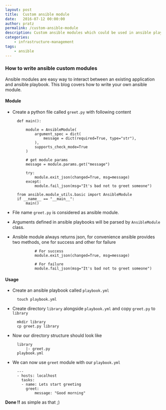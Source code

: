 ```yaml
---
layout: post
title:  Custom ansible module
date:   2016-07-12 00:00:00
author: pratz
permalink: /custom-ansible-module
description: Custom ansible modules which could be used in ansible playbooks
categories:
    - infrastructure-management
tags:
    - ansible
---
```


### How to write ansible custom modules
Ansible modules are easy way to interact between an existing application and ansible playbook. This blog covers how to write your own ansible module.


#### Module
- Create a python file called `greet.py` with following content

        def main():

            module = AnsibleModule(
                argument_spec = dict(
                    message = dict(required=True, type="str"),
                ),
                supports_check_mode=True
            )

            # get module params
            message = module.params.get("message")

            try:
                module.exit_json(changed=True, msg=message)
            except:
                module.fail_json(msg="It's bad not to greet someone")

        from ansible.module_utils.basic import AnsibleModule
        if __name__ == "__main__":
            main()

- File name `greet.py` is considered as ansible module.
- Arguments defined in ansible playbooks will be parsed by `AnsibleModule` class.
- Ansible module always returns json, for convenience ansible provides two methods, one for success and other for failure

                # For success
                module.exit_json(changed=True, msg=message)

                # For failure
                module.fail_json(msg="It's bad not to greet someone")


#### Usage

- Create an ansible playbook called `playbook.yml`

        touch playbook.yml


- Create directory `library` alongside `playbook.yml` and copy `greet.py` to `library`

        mkdir library
        cp greet.py library


- Now our directory structure should look like

        library
            |- greet.py
        playbook.yml


- We can now use `greet` module with our `playbook.yml`

        ---
        - hosts: localhost
          tasks:
          - name: Lets start greeting
            greet:
                message: "Good morning"


**Done !!** as simple as that ;)
